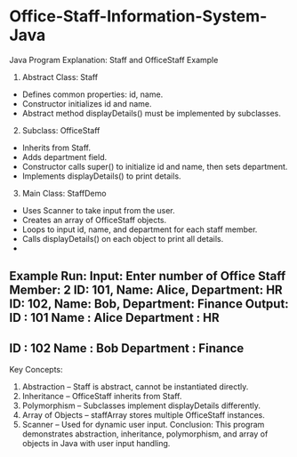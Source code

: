 # Office-Staff-Information-System-Java
Java Program Explanation: Staff and OfficeStaff Example
1. Abstract Class: Staff
- Defines common properties: id, name.
- Constructor initializes id and name.
- Abstract method displayDetails() must be implemented by subclasses.
2. Subclass: OfficeStaff
- Inherits from Staff.
- Adds department field.
- Constructor calls super() to initialize id and name, then sets department.
- Implements displayDetails() to print details.
3. Main Class: StaffDemo
- Uses Scanner to take input from the user.
- Creates an array of OfficeStaff objects.
- Loops to input id, name, and department for each staff member.
- Calls displayDetails() on each object to print all details.
- 
Example Run:
Input:
Enter number of Office Staff Member: 2
ID: 101, Name: Alice, Department: HR
ID: 102, Name: Bob, Department: Finance
Output:
ID : 101
Name : Alice
Department : HR
----------------------------
ID : 102
Name : Bob
Department : Finance
----------------------------
Key Concepts:
1. Abstraction – Staff is abstract, cannot be instantiated directly.
2. Inheritance – OfficeStaff inherits from Staff.
3. Polymorphism – Subclasses implement displayDetails differently.
4. Array of Objects – staffArray stores multiple OfficeStaff instances.
5. Scanner – Used for dynamic user input.
Conclusion:
This program demonstrates abstraction, inheritance, polymorphism, and array of objects in Java
with user input handling.
